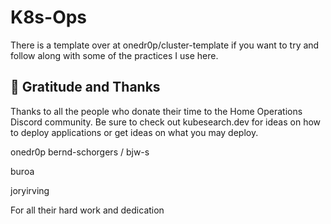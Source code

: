 # K8s-Ops

There is a template over at onedr0p/cluster-template if you want to try and follow along with some of the practices I use here.

## 🤝 Gratitude and Thanks

Thanks to all the people who donate their time to the Home Operations Discord community. Be sure to check out kubesearch.dev for ideas on how to deploy applications or get ideas on what you may deploy.

onedr0p
bernd-schorgers / bjw-s

buroa

joryirving

For all their hard work and dedication
